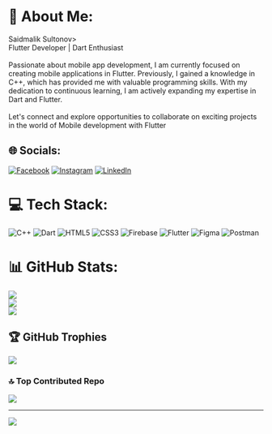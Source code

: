 # 💫 About Me:
Saidmalik Sultonov><br>Flutter Developer | Dart Enthusiast<br><br>Passionate about mobile app development, I am currently focused on creating mobile applications in Flutter. Previously, I gained a knowledge in C++, which has provided me with valuable programming skills. With my dedication to continuous learning, I am actively expanding my expertise in Dart and Flutter.<br><br>Let's connect and explore opportunities to collaborate on exciting projects in the world of Mobile development with Flutter


## 🌐 Socials:
[![Facebook](https://img.shields.io/badge/Facebook-%231877F2.svg?logo=Facebook&logoColor=white)](https://facebook.com/www.facebook.com/facebook.com/saidmalik.sultonov) [![Instagram](https://img.shields.io/badge/Instagram-%23E4405F.svg?logo=Instagram&logoColor=white)](https://instagram.com/www.instagram.com/_sezer.dev_/) [![LinkedIn](https://img.shields.io/badge/LinkedIn-%230077B5.svg?logo=linkedin&logoColor=white)](https://linkedin.com/in/www.linkedin.com/in/www.linkedin.com/in/saidmalik-sultonov/) 

# 💻 Tech Stack:
![C++](https://img.shields.io/badge/c++-%2300599C.svg?style=for-the-badge&logo=c%2B%2B&logoColor=white) ![Dart](https://img.shields.io/badge/dart-%230175C2.svg?style=for-the-badge&logo=dart&logoColor=white) ![HTML5](https://img.shields.io/badge/html5-%23E34F26.svg?style=for-the-badge&logo=html5&logoColor=white) ![CSS3](https://img.shields.io/badge/css3-%231572B6.svg?style=for-the-badge&logo=css3&logoColor=white) ![Firebase](https://img.shields.io/badge/firebase-%23039BE5.svg?style=for-the-badge&logo=firebase) ![Flutter](https://img.shields.io/badge/Flutter-%2302569B.svg?style=for-the-badge&logo=Flutter&logoColor=white) 	![Figma](https://img.shields.io/badge/figma-%23F24E1E.svg?style=for-the-badge&logo=figma&logoColor=white) ![Postman](https://img.shields.io/badge/Postman-FF6C37?style=for-the-badge&logo=postman&logoColor=white)
# 📊 GitHub Stats:
![](https://github-readme-stats.vercel.app/api?username=sultonovSaidmalik&theme=dark&hide_border=false&include_all_commits=false&count_private=false)<br/>
![](https://github-readme-streak-stats.herokuapp.com/?user=sultonovSaidmalik&theme=dark&hide_border=false)<br/>
![](https://github-readme-stats.vercel.app/api/top-langs/?username=sultonovSaidmalik&theme=dark&hide_border=false&include_all_commits=false&count_private=false&layout=compact)

## 🏆 GitHub Trophies
![](https://github-profile-trophy.vercel.app/?username=sultonovSaidmalik&theme=radical&no-frame=false&no-bg=true&margin-w=4)

### 🔝 Top Contributed Repo
![](https://github-contributor-stats.vercel.app/api?username=sultonovSaidmalik&limit=5&theme=dark&combine_all_yearly_contributions=true)

---
[![](https://visitcount.itsvg.in/api?id=sultonovSaidmalik&icon=0&color=0)](https://visitcount.itsvg.in)

<!-- Proudly created with GPRM ( https://gprm.itsvg.in ) -->
